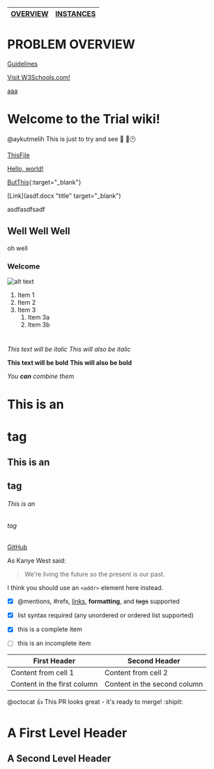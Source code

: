 [OVERVIEW](/README.md) | [INSTANCES](Instances/README.md)                                                                               
------------ | -------------

PROBLEM OVERVIEW
====================


[Guidelines](Instances/README.md)

<a href="https://www.w3schools.com/" target="_blank">Visit W3Schools.com!</a>

<a href="#" onclick='window.open("https://www.w3schools.com/");return false;'>aaa</a>

# Welcome to the Trial wiki!

@aykutmelih
This is just to try and see :large_orange_diamond: :small_orange_diamond::clock2:

[ThisFile](asdf.docx)

<a href="asdf.docx" target="_blank">Hello, world!</a>

[ButThis](asdf.docx){:target="_blank"}

[Link](asdf.docx "title" target="_blank")

asdfasdfsadf
## Well Well Well

oh well

### Welcome

![alt text](https://github.com/ORProjects/Trial/blob/master/DEUFBEIE.png)

1. Item 1
1. Item 2
1. Item 3
   1. Item 3a
   1. Item 3b
   
#

*This text will be italic*
_This will also be italic_

**This text will be bold**
__This will also be bold__

_You **can** combine them_


# This is an <h1> tag
## This is an <h2> tag
###### This is an <h6> tag

[GitHub](http://github.com)



As Kanye West said:

> We're living the future so
> the present is our past.

I think you should use an
`<addr>` element here instead.


- [x] @mentions, #refs, [links](), **formatting**, and <del>tags</del> supported
- [x] list syntax required (any unordered or ordered list supported)
- [x] this is a complete item
- [ ] this is an incomplete item

 

First Header | Second Header
------------ | -------------
Content from cell 1 | Content from cell 2
Content in the first column | Content in the second column


@octocat :+1: This PR looks great - it's ready to merge! :shipit:


A First Level Header
====================

A Second Level Header
---------------------


















































